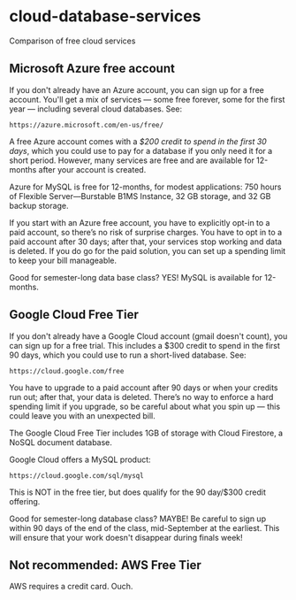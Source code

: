 # cloud-database-services
Comparison of free cloud services

## Microsoft Azure free account
If you don't already have an Azure account, you can sign up for a free account. You'll get a mix of services — some free forever, some for the first year — including several cloud databases.  See:

    https://azure.microsoft.com/en-us/free/

A free Azure account comes with a *$200 credit to spend in the first 30 days*, which you could use to pay for a database if you only need it for a short period. However, many services are free and are available for 12-months after your account is created.

Azure for MySQL is free for 12-months, for modest applications:  750 hours of Flexible Server—Burstable B1MS Instance, 32 GB storage, and 32 GB backup storage.

If you start with an Azure free account, you have to explicitly opt-in to a paid account, so there’s no risk of surprise charges. You have to opt in to a paid account after 30 days; after that, your services stop working and data is deleted. If you do go for the paid solution, you can set up a spending limit to keep your bill manageable.

Good for semester-long data base class? YES! MySQL is available for 12-months.

## Google Cloud Free Tier
If you don't already have a Google Cloud account (gmail doesn't count), you can sign up for a free trial. This includes a $300 credit to spend in the first 90 days, which you could use to run a short-lived database. See:

    https://cloud.google.com/free

You have to upgrade to a paid account after 90 days or when your credits run out; after that, your data is deleted. There’s no way to enforce a hard spending limit if you upgrade, so be careful about what you spin up — this could leave you with an unexpected bill.

The Google Cloud Free Tier includes 1GB of storage with Cloud Firestore, a NoSQL document database.  

Google Cloud offers a MySQL product:

    https://cloud.google.com/sql/mysql

This is NOT in the free tier, but does qualify for the 90 day/$300 credit offering.

Good for semester-long database class? MAYBE! Be careful to sign up within 90 days of the end of the class, mid-September at the earliest. This will ensure that your work doesn't disappear during finals week!

## Not recommended: AWS Free Tier
AWS requires a credit card. Ouch. 
